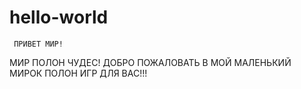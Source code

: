 hello-world
===========

     ПРИВЕТ МИР!

МИР ПОЛОН ЧУДЕС!
ДОБРО ПОЖАЛОВАТЬ В МОЙ МАЛЕНЬКИЙ МИРОК ПОЛОН ИГР ДЛЯ ВАС!!!

